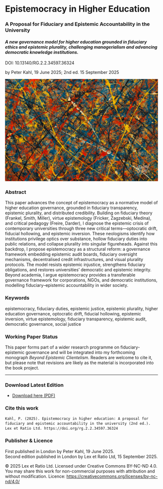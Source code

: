 # Epistemocracy in Higher Education

### A Proposal for Fiduciary and Epistemic Accountability in the University

#### _A new governance model for higher education grounded in fiduciary ethics and epistemic plurality, challenging managerialism and advancing democratic knowledge institutions._

DOI: 10.13140/RG.2.2.34597.36324

by Peter Kahl, 19 June 2025; 2nd ed. 15 September 2025

![alt text](https://github.com/Peter-Kahl/Epistemocracy-in-Higher-Education/blob/main/abstract_illustration.jpg?raw=true)

### Abstract

This paper advances the concept of epistemocracy as a normative model of higher education governance, grounded in fiduciary transparency, epistemic plurality, and distributed credibility. Building on fiduciary theory (Frankel, Smith, Miller), virtue epistemology (Fricker, Zagzebski, Medina), and critical pedagogy (Freire, Darder), I diagnose the epistemic crisis of contemporary universities through three new critical terms—optocratic drift, fiducial hollowing, and epistemic inversion. These neologisms identify how institutions privilege optics over substance, hollow fiduciary duties into public relations, and collapse plurality into singular figureheads. Against this backdrop, I propose epistemocracy as a structural reform: a governance framework embedding epistemic audit boards, fiduciary oversight mechanisms, decentralised credit infrastructures, and visual plurality protocols. The model resists epistemic injustice, strengthens fiduciary obligations, and restores universities’ democratic and epistemic integrity. Beyond academia, I argue epistemocracy provides a transferable governance framework for corporations, NGOs, and democratic institutions, modelling fiduciary–epistemic accountability in wider society.

### Keywords

epistemocracy, fiduciary duties, epistemic justice, epistemic plurality, higher education governance, optocratic drift, fiducial hollowing, epistemic inversion, virtue epistemology, fiduciary transparency, epistemic audit, democratic governance, social justice

### Working Paper Status

This paper forms part of a wider research programme on fiduciary-epistemic governance and will be integrated into my forthcoming monograph _Beyond Epistemic Clientelism_. Readers are welcome to cite it, but please note that revisions are likely as the material is incorporated into the book project.

---

### Download Latest Edition

- [Download here (PDF)](https://raw.githubusercontent.com/Peter-Kahl/Epistemocracy-in-Higher-Education/master/Kahl_P_Epistemocracy_in_Higher_Education_v2_2025-09-15.pdf)

### Cite this work

```
Kahl, P. (2025). Epistemocracy in higher education: A proposal for fiduciary and epistemic accountability in the university (2nd ed.). Lex et Ratio Ltd. https://doi.org/rg.2.2.34597.36324
```

### Publisher & Licence

First published in London by Peter Kahl, 19 June 2025.\
Second edition published in London by Lex et Ratio Ltd, 15 September 2025.

© 2025 Lex et Ratio Ltd. Licensed under Creative Commons BY-NC-ND 4.0.
You may share this work for non-commercial purposes with attribution and without modification. Licence: https://creativecommons.org/licenses/by-nc-nd/4.0/